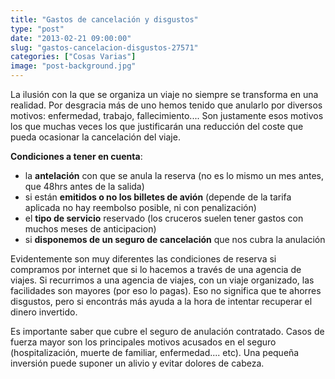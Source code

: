 ```yaml
---
title: "Gastos de cancelación y disgustos"
type: "post"
date: "2013-02-21 09:00:00"
slug: "gastos-cancelacion-disgustos-27571"
categories: ["Cosas Varias"]
image: "post-background.jpg"
---
```


 La ilusión con la que se organiza un viaje no siempre se transforma en una realidad. Por desgracia más de uno hemos tenido que anularlo por diversos motivos: enfermedad, trabajo, fallecimiento.... Son justamente esos motivos los que muchas veces los que justificarán una reducción del coste que pueda ocasionar la cancelación del viaje.

 **Condiciones a tener en cuenta**:

- la **antelación** con que se anula la reserva (no es lo mismo un mes antes, que 48hrs antes de la salida)
- si están **emitidos o no los billetes de avión** (depende de la tarifa aplicada no hay reembolso posible, ni con penalización)
- el **tipo de servicio** reservado (los cruceros suelen tener gastos con muchos meses de anticipacion)
- si **disponemos de un seguro de cancelación** que nos cubra la anulación

 Evidentemente son muy diferentes las condiciones de reserva si compramos por internet que si lo hacemos a través de una agencia de viajes. Si recurrimos a una agencia de viajes, con un viaje organizado, las facilidades son mayores (por eso lo pagas). Eso no significa que te ahorres disgustos, pero si encontrás más ayuda a la hora de intentar recuperar el dinero invertido.

 Es importante saber que cubre el seguro de anulación contratado. Casos de fuerza mayor son los principales motivos acusados en el seguro (hospitalización, muerte de familiar, enfermedad.... etc). Una pequeña inversión puede suponer un alivio y evitar dolores de cabeza.